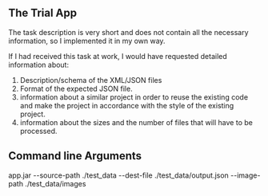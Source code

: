 ## The Trial App
The task description is very short and does not contain all the necessary information, 
so I implemented it in my own way.

If I had received this task at work, I would have requested detailed information about:
1. Description/schema of the XML/JSON files
2. Format of the expected JSON file.
3. information about a similar project in order to reuse the existing code 
    and make the project in accordance with the style of the existing project.
4. information about the sizes and the number of files that will have to be processed.

## Command line Arguments
app.jar --source-path ./test_data --dest-file ./test_data/output.json --image-path ./test_data/images





